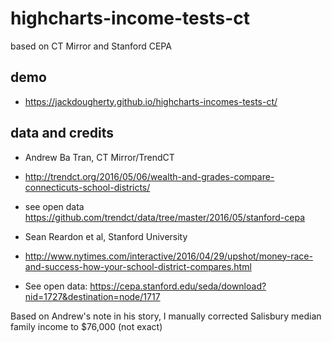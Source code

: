 # highcharts-income-tests-ct
based on CT Mirror and Stanford CEPA

## demo
- https://jackdougherty.github.io/highcharts-incomes-tests-ct/

## data and credits
- Andrew Ba Tran, CT Mirror/TrendCT
- http://trendct.org/2016/05/06/wealth-and-grades-compare-connecticuts-school-districts/   
- see open data https://github.com/trendct/data/tree/master/2016/05/stanford-cepa

- Sean Reardon et al, Stanford University
- http://www.nytimes.com/interactive/2016/04/29/upshot/money-race-and-success-how-your-school-district-compares.html
- See open data: https://cepa.stanford.edu/seda/download?nid=1727&destination=node/1717


Based on Andrew's note in his story, I manually corrected Salisbury median family income to $76,000 (not exact)
